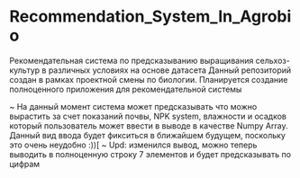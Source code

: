 # Recommendation_System_In_Agrobio
Рекомендательная система по предсказыванию выращивания сельхоз-культур в различных условиях на основе датасета
Данный репозиторий создан в рамках проектной смены по биологии.
Планируется создание полноценного приложения для рекомендательной системы 

~ На данный момент система может предсказывать что можно вырастить за счет показаний почвы, NPK system, влажности и осадков который пользователь может ввести в выводе в качестве Numpy Array. Данный вид ввода будет фикситься в ближайшем будущем, поскольку это очень неудобно :))[
~ Upd: изменился вывод, можно теперь выводить в полноценную строку 7 элементов и будет предсказывать по цифрам
